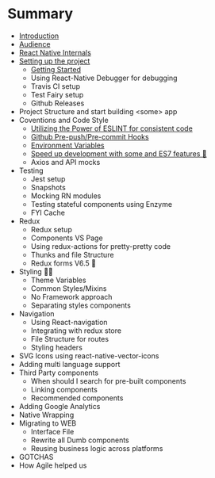 # Summary

* [Introduction](README.md)
* [Audience](audience.md)
* [React Native Internals](./3-react-native-internals/react-native-internals.md)
* [Setting up the project](setting-up-the-project.md)
  * [Getting Started](setting-up-the-project/installing-react-native.md)
  * Using React-Native Debugger for debugging
  * Travis CI setup
  * Test Fairy setup
  * Github Releases
* Project Structure and start building &lt;some&gt; app
* Coventions and Code Style
  * [Utilizing the Power of ESLINT for consistent code](./6-conventions-and-code-style/eslint.md)
  * [Github Pre-push/Pre-commit Hooks](./6-conventions-and-code-style/git-pre-hooks.md)
  * [Environment Variables](./6-conventions-and-code-style/environment-variables.md)
  * [Speed up development with some and ES7 features 🤘](./6-conventions-and-code-style/es7-features.md)
  * Axios and API mocks
* Testing
  * Jest setup
  * Snapshots
  * Mocking RN modules
  * Testing stateful components using Enzyme
  * FYI Cache
* Redux
  * Redux setup
  * Components VS Page
  * Using redux-actions for pretty-pretty code
  * Thunks and file Structure
  * Redux forms V6.5 🤘
* Styling 💅🏻
  * Theme Variables
  * Common Styles/Mixins
  * No Framework approach
  * Separating styles components
* Navigation
  * Using React-navigation
  * Integrating with redux store
  * File Structure for routes
  * Styling headers
* SVG Icons using react-native-vector-icons
* Adding multi language support
* Third Party components
  * When should I search for pre-built components
  * Linking components
  * Recommended components
* Adding Google Analytics
* Native Wrapping
* Migrating to WEB
  * Interface File
  * Rewrite all Dumb components
  * Reusing business logic across platforms
* GOTCHAS
* How Agile helped us

